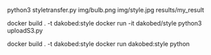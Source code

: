 python3 styletransfer.py img/bulb.png    img/style.jpg results/my_result

docker build . -t dakobed:style
docker run -it dakobed/style python3 uploadS3.py


docker build . -t dakobed:style
docker run  dakobed:style python